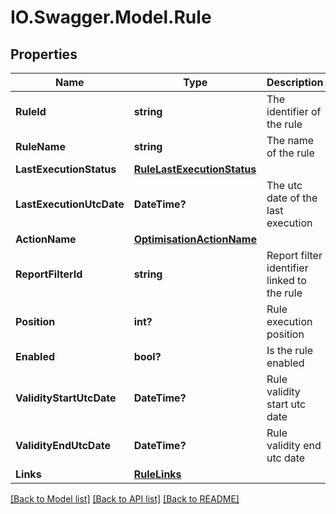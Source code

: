 # IO.Swagger.Model.Rule
## Properties

Name | Type | Description | Notes
------------ | ------------- | ------------- | -------------
**RuleId** | **string** | The identifier of the rule | 
**RuleName** | **string** | The name of the rule | 
**LastExecutionStatus** | [**RuleLastExecutionStatus**](RuleLastExecutionStatus.md) |  | [optional] 
**LastExecutionUtcDate** | **DateTime?** | The utc date of the last execution | [optional] 
**ActionName** | [**OptimisationActionName**](OptimisationActionName.md) |  | 
**ReportFilterId** | **string** | Report filter identifier linked to the rule | 
**Position** | **int?** | Rule execution position | 
**Enabled** | **bool?** | Is the rule enabled | 
**ValidityStartUtcDate** | **DateTime?** | Rule validity start utc date | [optional] 
**ValidityEndUtcDate** | **DateTime?** | Rule validity end utc date | [optional] 
**Links** | [**RuleLinks**](RuleLinks.md) |  | 

[[Back to Model list]](../README.md#documentation-for-models) [[Back to API list]](../README.md#documentation-for-api-endpoints) [[Back to README]](../README.md)

